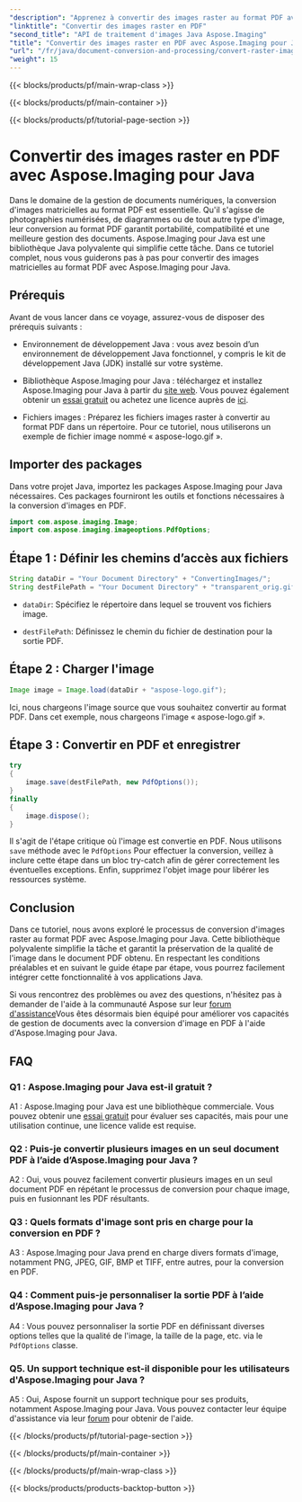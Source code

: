 ```yaml
---
"description": "Apprenez à convertir des images raster au format PDF avec Aspose.Imaging pour Java. Des étapes simples pour des résultats de haute qualité."
"linktitle": "Convertir des images raster en PDF"
"second_title": "API de traitement d'images Java Aspose.Imaging"
"title": "Convertir des images raster en PDF avec Aspose.Imaging pour Java"
"url": "/fr/java/document-conversion-and-processing/convert-raster-images-to-pdf/"
"weight": 15
---
```


{{< blocks/products/pf/main-wrap-class >}}

{{< blocks/products/pf/main-container >}}

{{< blocks/products/pf/tutorial-page-section >}}

# Convertir des images raster en PDF avec Aspose.Imaging pour Java

Dans le domaine de la gestion de documents numériques, la conversion d'images matricielles au format PDF est essentielle. Qu'il s'agisse de photographies numérisées, de diagrammes ou de tout autre type d'image, leur conversion au format PDF garantit portabilité, compatibilité et une meilleure gestion des documents. Aspose.Imaging pour Java est une bibliothèque Java polyvalente qui simplifie cette tâche. Dans ce tutoriel complet, nous vous guiderons pas à pas pour convertir des images matricielles au format PDF avec Aspose.Imaging pour Java.

## Prérequis

Avant de vous lancer dans ce voyage, assurez-vous de disposer des prérequis suivants :

- Environnement de développement Java : vous avez besoin d’un environnement de développement Java fonctionnel, y compris le kit de développement Java (JDK) installé sur votre système.

- Bibliothèque Aspose.Imaging pour Java : téléchargez et installez Aspose.Imaging pour Java à partir du [site web](https://releases.aspose.com/imaging/java/). Vous pouvez également obtenir un [essai gratuit](https://releases.aspose.com/) ou achetez une licence auprès de [ici](https://purchase.aspose.com/buy).

- Fichiers images : Préparez les fichiers images raster à convertir au format PDF dans un répertoire. Pour ce tutoriel, nous utiliserons un exemple de fichier image nommé « aspose-logo.gif ».

## Importer des packages

Dans votre projet Java, importez les packages Aspose.Imaging pour Java nécessaires. Ces packages fourniront les outils et fonctions nécessaires à la conversion d'images en PDF.

```java
import com.aspose.imaging.Image;
import com.aspose.imaging.imageoptions.PdfOptions;
```

## Étape 1 : Définir les chemins d’accès aux fichiers

```java
String dataDir = "Your Document Directory" + "ConvertingImages/";
String destFilePath = "Your Document Directory" + "transparent_orig.gif.pdf";
```

- `dataDir`: Spécifiez le répertoire dans lequel se trouvent vos fichiers image.

- `destFilePath`: Définissez le chemin du fichier de destination pour la sortie PDF.

## Étape 2 : Charger l'image

```java
Image image = Image.load(dataDir + "aspose-logo.gif");
```

Ici, nous chargeons l'image source que vous souhaitez convertir au format PDF. Dans cet exemple, nous chargeons l'image « aspose-logo.gif ».

## Étape 3 : Convertir en PDF et enregistrer

```java
try
{
    image.save(destFilePath, new PdfOptions());
}
finally
{
    image.dispose();
}
```

Il s'agit de l'étape critique où l'image est convertie en PDF. Nous utilisons `save` méthode avec le `PdfOptions` Pour effectuer la conversion, veillez à inclure cette étape dans un bloc try-catch afin de gérer correctement les éventuelles exceptions. Enfin, supprimez l'objet image pour libérer les ressources système.

## Conclusion

Dans ce tutoriel, nous avons exploré le processus de conversion d'images raster au format PDF avec Aspose.Imaging pour Java. Cette bibliothèque polyvalente simplifie la tâche et garantit la préservation de la qualité de l'image dans le document PDF obtenu. En respectant les conditions préalables et en suivant le guide étape par étape, vous pourrez facilement intégrer cette fonctionnalité à vos applications Java.

Si vous rencontrez des problèmes ou avez des questions, n'hésitez pas à demander de l'aide à la communauté Aspose sur leur [forum d'assistance](https://forum.aspose.com/)Vous êtes désormais bien équipé pour améliorer vos capacités de gestion de documents avec la conversion d'image en PDF à l'aide d'Aspose.Imaging pour Java.

## FAQ

### Q1 : Aspose.Imaging pour Java est-il gratuit ?

A1 : Aspose.Imaging pour Java est une bibliothèque commerciale. Vous pouvez obtenir une [essai gratuit](https://releases.aspose.com/) pour évaluer ses capacités, mais pour une utilisation continue, une licence valide est requise.

### Q2 : Puis-je convertir plusieurs images en un seul document PDF à l’aide d’Aspose.Imaging pour Java ?

A2 : Oui, vous pouvez facilement convertir plusieurs images en un seul document PDF en répétant le processus de conversion pour chaque image, puis en fusionnant les PDF résultants.

### Q3 : Quels formats d'image sont pris en charge pour la conversion en PDF ?

A3 : Aspose.Imaging pour Java prend en charge divers formats d'image, notamment PNG, JPEG, GIF, BMP et TIFF, entre autres, pour la conversion en PDF.

### Q4 : Comment puis-je personnaliser la sortie PDF à l’aide d’Aspose.Imaging pour Java ?

A4 : Vous pouvez personnaliser la sortie PDF en définissant diverses options telles que la qualité de l'image, la taille de la page, etc. via le `PdfOptions` classe.

### Q5. Un support technique est-il disponible pour les utilisateurs d'Aspose.Imaging pour Java ?

A5 : Oui, Aspose fournit un support technique pour ses produits, notamment Aspose.Imaging pour Java. Vous pouvez contacter leur équipe d'assistance via leur [forum](https://forum.aspose.com/) pour obtenir de l'aide.

{{< /blocks/products/pf/tutorial-page-section >}}

{{< /blocks/products/pf/main-container >}}

{{< /blocks/products/pf/main-wrap-class >}}

{{< blocks/products/products-backtop-button >}}